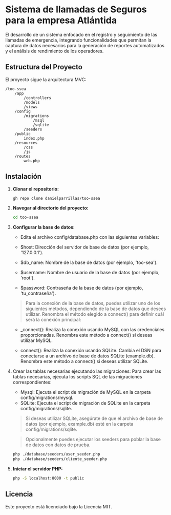 # Sistema de llamadas de Seguros para la empresa Atlántida
El desarrollo de un sistema enfocado en el registro y seguimiento de las llamadas de emergencia, integrando funcionalidades que permitan la captura de datos necesarios para la generación de reportes automatizados y el análisis de rendimiento de los operadores.

## Estructura del Proyecto

El proyecto sigue la arquitectura MVC:

```
/too-ssea
    /app
        /controllers
        /models
        /views
    /config
        /migrations
            /msql
            /sqlite
        /seeders
    /public
        index.php
    /resources
        /css
        /js
    /routes
        web.php
```

## Instalación

1. **Clonar el repositorio:**

   ```bash
   gh repo clone danielparrillas/too-ssea
   ```

2. **Navegar al directorio del proyecto:**

   ```bash
   cd too-ssea
   ```

3. **Configurar la base de datos:**
    - Edita el archivo config/database.php con las siguientes variables:

    - $host: Dirección del servidor de base de datos (por ejemplo, '127.0.0.1').

    - $db_name: Nombre de la base de datos (por ejemplo, 'too-sea').

    - $username: Nombre de usuario de la base de datos (por ejemplo, 'root').

    - $password: Contraseña de la base de datos (por ejemplo, 'tu_contraseña').

    > Para la conexión de la base de datos, puedes utilizar uno de los siguientes métodos, dependiendo de la base de datos que desees utilizar. Renombra el método elegido a connect() para definir cuál será la conexión principal:

    - _connect(): Realiza la conexión usando MySQL con las credenciales proporcionadas. Renombra este método a connect() si deseas utilizar MySQL.

    - connect(): Realiza la conexión usando SQLite. Cambia el DSN para conectarse a un archivo de base de datos SQLite (example.db). Renombra este método a connect() si deseas utilizar SQLite.

4. Crear las tablas necesarias ejecutando las migraciones: Para crear las tablas necesarias, ejecuta los scripts SQL de las migraciones correspondientes:

    - Mysql: Ejecuta el script de migración de MySQL en la carpeta config/migrations/mysql.
    - SQLite: Ejecuta el script de migración de SQLite en la carpeta config/migrations/sqlite.
    > Si deseas utilizar SQLite, asegúrate de que el archivo de base de datos (por ejemplo, example.db) esté en la carpeta config/migrations/sqlite.

    > Opcionalmente puedes ejecutar los seeders para poblar la base de datos con datos de prueba.
    
    ```bash
    php ./database/seeders/user_seeder.php
    php ./database/seeders/cliente_seeder.php
    ```


5. **Iniciar el servidor PHP:**

   ```bash
   php -S localhost:8000 -t public
   ```

## Licencia

Este proyecto está licenciado bajo la Licencia MIT.

